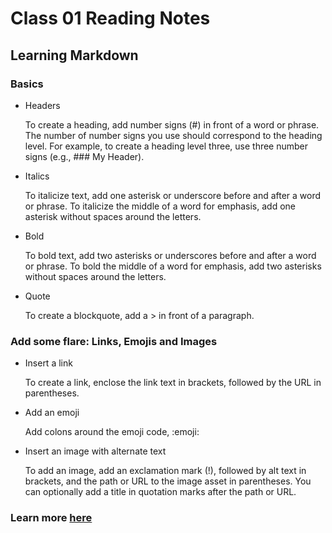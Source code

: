 # Class 01 Reading Notes

## Learning Markdown

### Basics

- Headers

  To create a heading, add number signs (#) in front of a word or phrase. The number of number signs you use should correspond to the heading level. For example, to create a heading level three, use three number signs (e.g., ### My Header).
  
- Italics
  
  To italicize text, add one asterisk or underscore before and after a word or phrase. To italicize the middle of a word for emphasis, add one asterisk without spaces around the letters.
  
- Bold

  To bold text, add two asterisks or underscores before and after a word or phrase. To bold the middle of a word for emphasis, add two asterisks without spaces around the letters.

- Quote

  To create a blockquote, add a > in front of a paragraph.

### Add some flare: Links, Emojis and Images

- Insert a link

  To create a link, enclose the link text in brackets, followed by the URL in parentheses. 

- Add an emoji
 
  Add colons around the emoji code, :emoji:

- Insert an image with alternate text
  
   To add an image, add an exclamation mark (!), followed by alt text in brackets, and the path or URL to the image asset in parentheses. You can optionally add a title in quotation marks after the path or URL.

### Learn more [here](https://www.markdownguide.org/basic-syntax/#images-1)

